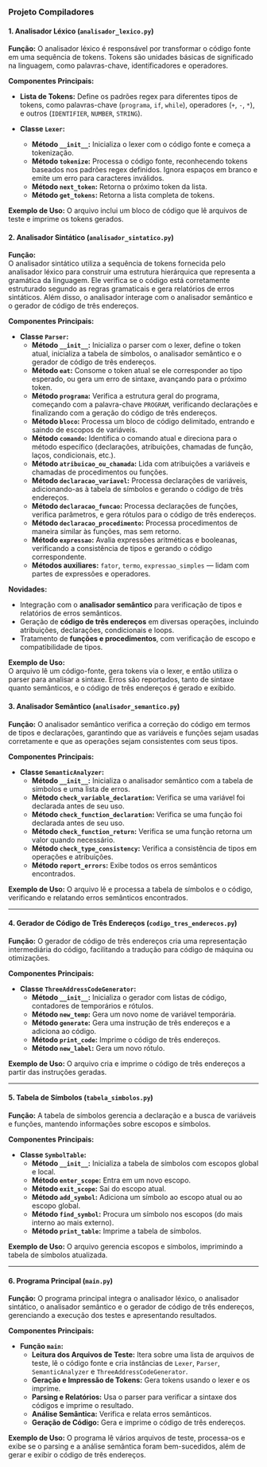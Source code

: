 ### **Projeto Compiladores**

#### **1. Analisador Léxico (`analisador_lexico.py`)**

**Função:**
O analisador léxico é responsável por transformar o código fonte em uma sequência de tokens. Tokens são unidades básicas de significado na linguagem, como palavras-chave, identificadores e operadores.

**Componentes Principais:**

- **Lista de Tokens:** Define os padrões regex para diferentes tipos de tokens, como palavras-chave (`programa`, `if`, `while`), operadores (`+`, `-`, `*`), e outros (`IDENTIFIER`, `NUMBER`, `STRING`).

- **Classe `Lexer`:**
  - **Método `__init__`:** Inicializa o lexer com o código fonte e começa a tokenização.
  - **Método `tokenize`:** Processa o código fonte, reconhecendo tokens baseados nos padrões regex definidos. Ignora espaços em branco e emite um erro para caracteres inválidos.
  - **Método `next_token`:** Retorna o próximo token da lista.
  - **Método `get_tokens`:** Retorna a lista completa de tokens.

**Exemplo de Uso:**
O arquivo inclui um bloco de código que lê arquivos de teste e imprime os tokens gerados.

#### **2. Analisador Sintático (`analisador_sintatico.py`)**

**Função:**  
O analisador sintático utiliza a sequência de tokens fornecida pelo analisador léxico para construir uma estrutura hierárquica que representa a gramática da linguagem. Ele verifica se o código está corretamente estruturado segundo as regras gramaticais e gera relatórios de erros sintáticos. Além disso, o analisador interage com o analisador semântico e o gerador de código de três endereços.

**Componentes Principais:**

- **Classe `Parser`:**
  - **Método `__init__`:** Inicializa o parser com o lexer, define o token atual, inicializa a tabela de símbolos, o analisador semântico e o gerador de código de três endereços.
  - **Método `eat`:** Consome o token atual se ele corresponder ao tipo esperado, ou gera um erro de sintaxe, avançando para o próximo token.
  - **Método `programa`:** Verifica a estrutura geral do programa, começando com a palavra-chave `PROGRAM`, verificando declarações e finalizando com a geração do código de três endereços.
  - **Método `bloco`:** Processa um bloco de código delimitado, entrando e saindo de escopos de variáveis.
  - **Método `comando`:** Identifica o comando atual e direciona para o método específico (declarações, atribuições, chamadas de função, laços, condicionais, etc.).
  - **Método `atribuicao_ou_chamada`:** Lida com atribuições a variáveis e chamadas de procedimentos ou funções.
  - **Método `declaracao_variavel`:** Processa declarações de variáveis, adicionando-as à tabela de símbolos e gerando o código de três endereços.
  - **Método `declaracao_funcao`:** Processa declarações de funções, verifica parâmetros, e gera rótulos para o código de três endereços.
  - **Método `declaracao_procedimento`:** Processa procedimentos de maneira similar às funções, mas sem retorno.
  - **Método `expressao`:** Avalia expressões aritméticas e booleanas, verificando a consistência de tipos e gerando o código correspondente.
  - **Métodos auxiliares:** `fator`, `termo`, `expressao_simples` — lidam com partes de expressões e operadores.

**Novidades:**
- Integração com o **analisador semântico** para verificação de tipos e relatórios de erros semânticos.
- Geração de **código de três endereços** em diversas operações, incluindo atribuições, declarações, condicionais e loops.
- Tratamento de **funções e procedimentos**, com verificação de escopo e compatibilidade de tipos.

**Exemplo de Uso:**  
O arquivo lê um código-fonte, gera tokens via o lexer, e então utiliza o parser para analisar a sintaxe. Erros são reportados, tanto de sintaxe quanto semânticos, e o código de três endereços é gerado e exibido.

#### **3. Analisador Semântico (`analisador_semantico.py`)**

**Função:**
O analisador semântico verifica a correção do código em termos de tipos e declarações, garantindo que as variáveis e funções sejam usadas corretamente e que as operações sejam consistentes com seus tipos.

**Componentes Principais:**

- **Classe `SemanticAnalyzer`:**
  - **Método `__init__`:** Inicializa o analisador semântico com a tabela de símbolos e uma lista de erros.
  - **Método `check_variable_declaration`:** Verifica se uma variável foi declarada antes de seu uso.
  - **Método `check_function_declaration`:** Verifica se uma função foi declarada antes de seu uso.
  - **Método `check_function_return`:** Verifica se uma função retorna um valor quando necessário.
  - **Método `check_type_consistency`:** Verifica a consistência de tipos em operações e atribuições.
  - **Método `report_errors`:** Exibe todos os erros semânticos encontrados.

**Exemplo de Uso:**
O arquivo lê e processa a tabela de símbolos e o código, verificando e relatando erros semânticos encontrados.

---

#### **4. Gerador de Código de Três Endereços (`codigo_tres_enderecos.py`)**

**Função:**
O gerador de código de três endereços cria uma representação intermediária do código, facilitando a tradução para código de máquina ou otimizações.

**Componentes Principais:**

- **Classe `ThreeAddressCodeGenerator`:**
  - **Método `__init__`:** Inicializa o gerador com listas de código, contadores de temporários e rótulos.
  - **Método `new_temp`:** Gera um novo nome de variável temporária.
  - **Método `generate`:** Gera uma instrução de três endereços e a adiciona ao código.
  - **Método `print_code`:** Imprime o código de três endereços.
  - **Método `new_label`:** Gera um novo rótulo.

**Exemplo de Uso:**
O arquivo cria e imprime o código de três endereços a partir das instruções geradas.

---

#### **5. Tabela de Símbolos (`tabela_simbolos.py`)**

**Função:**
A tabela de símbolos gerencia a declaração e a busca de variáveis e funções, mantendo informações sobre escopos e símbolos.

**Componentes Principais:**

- **Classe `SymbolTable`:**
  - **Método `__init__`:** Inicializa a tabela de símbolos com escopos global e local.
  - **Método `enter_scope`:** Entra em um novo escopo.
  - **Método `exit_scope`:** Sai do escopo atual.
  - **Método `add_symbol`:** Adiciona um símbolo ao escopo atual ou ao escopo global.
  - **Método `find_symbol`:** Procura um símbolo nos escopos (do mais interno ao mais externo).
  - **Método `print_table`:** Imprime a tabela de símbolos.

**Exemplo de Uso:**
O arquivo gerencia escopos e símbolos, imprimindo a tabela de símbolos atualizada.

---

#### **6. Programa Principal (`main.py`)**

**Função:**
O programa principal integra o analisador léxico, o analisador sintático, o analisador semântico e o gerador de código de três endereços, gerenciando a execução dos testes e apresentando resultados.

**Componentes Principais:**
  
- **Função `main`:**
  - **Leitura dos Arquivos de Teste:** Itera sobre uma lista de arquivos de teste, lê o código fonte e cria instâncias de `Lexer`, `Parser`, `SemanticAnalyzer` e `ThreeAddressCodeGenerator`.
  - **Geração e Impressão de Tokens:** Gera tokens usando o lexer e os imprime.
  - **Parsing e Relatórios:** Usa o parser para verificar a sintaxe dos códigos e imprime o resultado.
  - **Análise Semântica:** Verifica e relata erros semânticos.
  - **Geração de Código:** Gera e imprime o código de três endereços.

**Exemplo de Uso:**
O programa lê vários arquivos de teste, processa-os e exibe se o parsing e a análise semântica foram bem-sucedidos, além de gerar e exibir o código de três endereços.